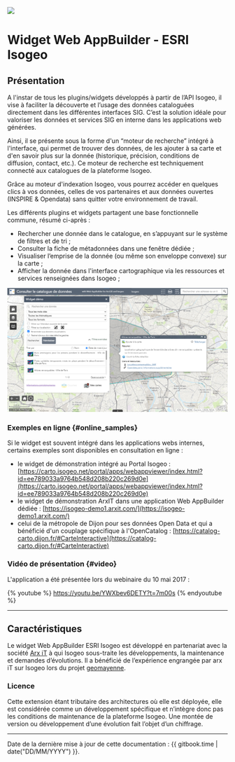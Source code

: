 ![](https://www.isogeo.com/images/isogeo/logo-isogeo.png)

# Widget Web AppBuilder - ESRI Isogeo

## Présentation

A l'instar de tous les plugins/widgets développés à partir de l’API Isogeo, il vise à faciliter la découverte et l’usage des données cataloguées directement dans les différentes interfaces SIG. C’est la solution idéale pour valoriser les données et services SIG en interne dans les applications web générées.

Ainsi, il se présente sous la forme d'un “moteur de recherche” intégré à l'interface, qui permet de trouver des données, de les ajouter à sa carte et d'en savoir plus sur la donnée (historique, précision, conditions de diffusion, contact, etc.). Ce moteur de recherche est techniquement connecté aux catalogues de la plateforme Isogeo.

Grâce au moteur d'indexation Isogeo, vous pourrez accéder en quelques clics à vos données, celles de vos partenaires et aux données ouvertes (INSPIRE & Opendata) sans quitter votre environnement de travail.

Les différents plugins et widgets partagent une base fonctionnelle commune, résumé ci-après : 

* Rechercher une donnée dans le catalogue, en s’appuyant sur le système de filtres et de tri ;
* Consulter la fiche de métadonnées dans une fenêtre dédiée ;
* Visualiser l’emprise de la donnée (ou même son enveloppe convexe) sur la carte ;
* Afficher la donnée dans l'interface cartographique via les ressources et services renseignées dans Isogeo ;

![](../assets/widget_global_zoom.png "Interface globale du widget Web AppBuilder")

### Exemples en ligne {#online_samples}

Si le widget est souvent intégré dans les applications webs internes, certains exemples sont disponibles en consultation en ligne :

* le widget de démonstration intégré au Portal Isogeo : [https://carto.isogeo.net/portal/apps/webappviewer/index.html?id=ee789033a9764b548d208b220c269d0e](https://carto.isogeo.net/portal/apps/webappviewer/index.html?id=ee789033a9764b548d208b220c269d0e)
* le widget de démonstration ArxIT dans une application Web AppBuilder dédiée : [https://isogeo-demo1.arxit.com/](https://isogeo-demo1.arxit.com/)
* celui de la métropole de Dijon pour ses données Open Data et qui a bénéficié d'un couplage spécifique à l'OpenCatalog : [https://catalog-carto.dijon.fr/#CarteInteractive](https://catalog-carto.dijon.fr/#CarteInteractive)

### Vidéo de présentation {#video}

L'application a été présentée lors du webinaire du 10 mai 2017 :

{% youtube %}
https://youtu.be/YWXbev6DETY?t=7m00s
{% endyoutube %}

---

## Caractéristiques

Le widget Web AppBuilder ESRI Isogeo est développé en partenariat avec la société [Arx iT](http://www.arxit.com/) à qui Isogeo sous-traite les développements, la maintenance et demandes d’évolutions. Il a bénéficié de l’expérience engrangée par arx iT sur Isogeo lors du projet [geomayenne](https://www.geomayenne.fr).

### Licence

Cette extension étant tributaire des architectures où elle est déployée, elle est considérée comme un développement spécifique et n’intègre donc pas les conditions de maintenance de la plateforme Isogeo. Une montée de version ou développement d’une évolution fait l’objet d’un chiffrage.

---

Date de la dernière mise à jour de cette documentation : {{ gitbook.time | date("DD/MM/YYYY") }}.

